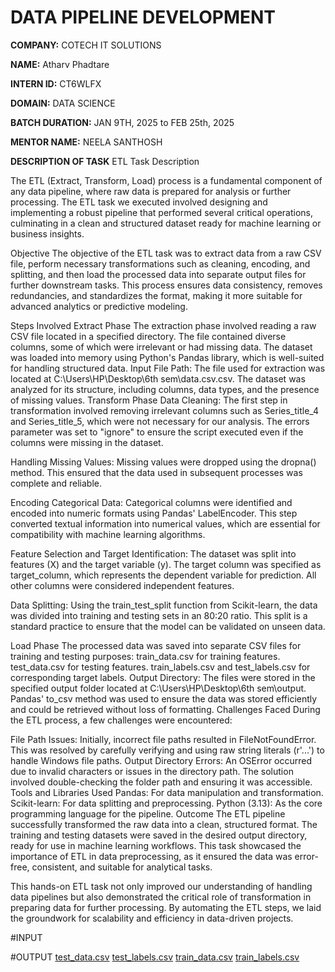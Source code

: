 # DATA PIPELINE DEVELOPMENT  
**COMPANY:** COTECH IT SOLUTIONS

**NAME:** Atharv Phadtare 

**INTERN ID:** CT6WLFX 

**DOMAIN:** DATA SCIENCE

**BATCH DURATION:** JAN 9TH, 2025 to FEB 25th, 2025  

**MENTOR NAME:** NEELA SANTHOSH  

**DESCRIPTION OF TASK**
ETL Task Description

The ETL (Extract, Transform, Load) process is a fundamental component of any data pipeline, where raw data is prepared for analysis or further processing. The ETL task we executed involved designing and implementing a robust pipeline that performed several critical operations, culminating in a clean and structured dataset ready for machine learning or business insights.

Objective
The objective of the ETL task was to extract data from a raw CSV file, perform necessary transformations such as cleaning, encoding, and splitting, and then load the processed data into separate output files for further downstream tasks. This process ensures data consistency, removes redundancies, and standardizes the format, making it more suitable for advanced analytics or predictive modeling.

Steps Involved
Extract Phase
The extraction phase involved reading a raw CSV file located in a specified directory. The file contained diverse columns, some of which were irrelevant or had missing data. The dataset was loaded into memory using Python's Pandas library, which is well-suited for handling structured data.
Input File Path:
The file used for extraction was located at C:\Users\HP\Desktop\6th sem\data.csv.csv. The dataset was analyzed for its structure, including columns, data types, and the presence of missing values.
Transform Phase
Data Cleaning:
The first step in transformation involved removing irrelevant columns such as Series_title_4 and Series_title_5, which were not necessary for our analysis. The errors parameter was set to "ignore" to ensure the script executed even if the columns were missing in the dataset.

Handling Missing Values:
Missing values were dropped using the dropna() method. This ensured that the data used in subsequent processes was complete and reliable.

Encoding Categorical Data:
Categorical columns were identified and encoded into numeric formats using Pandas' LabelEncoder. This step converted textual information into numerical values, which are essential for compatibility with machine learning algorithms.

Feature Selection and Target Identification:
The dataset was split into features (X) and the target variable (y). The target column was specified as target_column, which represents the dependent variable for prediction. All other columns were considered independent features.

Data Splitting:
Using the train_test_split function from Scikit-learn, the data was divided into training and testing sets in an 80:20 ratio. This split is a standard practice to ensure that the model can be validated on unseen data.

Load Phase
The processed data was saved into separate CSV files for training and testing purposes:
train_data.csv for training features.
test_data.csv for testing features.
train_labels.csv and test_labels.csv for corresponding target labels.
Output Directory:
The files were stored in the specified output folder located at C:\Users\HP\Desktop\6th sem\output. Pandas' to_csv method was used to ensure the data was stored efficiently and could be retrieved without loss of formatting.
Challenges Faced
During the ETL process, a few challenges were encountered:

File Path Issues: Initially, incorrect file paths resulted in FileNotFoundError. This was resolved by carefully verifying and using raw string literals (r'...') to handle Windows file paths.
Output Directory Errors: An OSError occurred due to invalid characters or issues in the directory path. The solution involved double-checking the folder path and ensuring it was accessible.
Tools and Libraries Used
Pandas: For data manipulation and transformation.
Scikit-learn: For data splitting and preprocessing.
Python (3.13): As the core programming language for the pipeline.
Outcome
The ETL pipeline successfully transformed the raw data into a clean, structured format. The training and testing datasets were saved in the desired output directory, ready for use in machine learning workflows. This task showcased the importance of ETL in data preprocessing, as it ensured the data was error-free, consistent, and suitable for analytical tasks.

This hands-on ETL task not only improved our understanding of handling data pipelines but also demonstrated the critical role of transformation in preparing data for further processing. By automating the ETL steps, we laid the groundwork for scalability and efficiency in data-driven projects.

#INPUT


#OUTPUT
[test_data.csv](https://github.com/user-attachments/files/18485222/test_data.csv)
[test_labels.csv](https://github.com/user-attachments/files/18485223/test_labels.csv)
[train_data.csv](https://github.com/user-attachments/files/18485220/train_data.csv)
[train_labels.csv](https://github.com/user-attachments/files/18485221/train_labels.csv)
